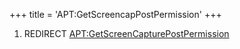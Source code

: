 +++
title = 'APT:GetScreencapPostPermission'
+++

1.  REDIRECT
    [<APT:GetScreenCapturePostPermission>](APT:GetScreenCapturePostPermission "wikilink")
